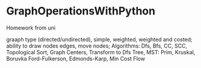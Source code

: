 # GraphOperationsWithPython

Homework from uni

graaph type (directed/undirected), simple, weighted, weighted and costed;
ability to draw nodes edges, move nodes;
Algorithms:
Dfs, Bfs, CC, SCC, Topological Sort, Graph Centers, Transform to Dfs Tree, 
MST: Prim, Kruskal, Boruvka
Ford-Fulkerson, Edmonds-Karp, Min Cost Flow
